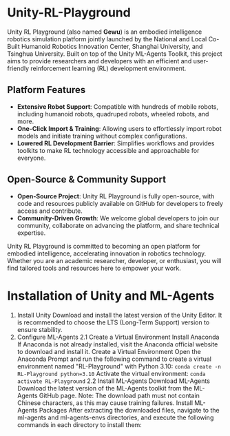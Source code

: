 # Unity-RL-Playground
Unity RL Playground (also named **Gewu**) is an embodied intelligence robotics simulation platform jointly launched by the National and Local Co-Built Humanoid Robotics Innovation Center, Shanghai University, and Tsinghua University. Built on top of the Unity ML-Agents Toolkit, this project aims to provide researchers and developers with an efficient and user-friendly reinforcement learning (RL) development environment.

## Platform Features‌

- **Extensive Robot Support‌**: Compatible with hundreds of mobile robots, including humanoid robots, quadruped robots, wheeled robots, and more.
- **One-Click Import & Training‌**: Allowing users to effortlessly import robot models and initiate training without complex configurations.
- **Lowered RL Development Barrier‌**: Simplifies workflows and provides toolkits to make RL technology accessible and approachable for everyone.

## Open-Source & Community Support‌

- **Open-Source Project‌**: Unity RL Playground is fully open-source, with code and resources publicly available on GitHub for developers to freely access and contribute.
- **Community-Driven Growth‌**: We welcome global developers to join our community, collaborate on advancing the platform, and share technical expertise.

Unity RL Playground is committed to becoming an open platform for embodied intelligence, accelerating innovation in robotics technology. Whether you are an academic researcher, developer, or enthusiast, you will find tailored tools and resources here to empower your work.

# Installation of Unity and ML-Agents
1. Install Unity
Download and install the latest version of the Unity Editor. It is recommended to choose the LTS (Long-Term Support) version to ensure stability.
2. Configure ML-Agents
2.1 Create a Virtual Environment
Install Anaconda
If Anaconda is not already installed, visit the Anaconda official website to download and install it.
Create a Virtual Environment
Open the Anaconda Prompt and run the following command to create a virtual environment named "RL-Playground" with Python 3.10: `conda create -n RL-Playground python=3.10`
Activate the virtual environment: `conda activate RL-Playground`
2.2 Install ML-Agents
Download ML-Agents
Download the latest version of the ML-Agents toolkit from the ML-Agents GitHub page.
Note: The download path must not contain Chinese characters, as this may cause training failures.
Install ML-Agents Packages
After extracting the downloaded files, navigate to the ml-agents and ml-agents-envs directories, and execute the following commands in each directory to install them:
